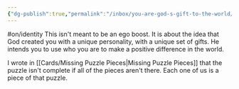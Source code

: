 ```yaml
---
{"dg-publish":true,"permalink":"/inbox/you-are-god-s-gift-to-the-world/"}
---
```


#on/identity 
This isn't meant to be an ego boost. It is about the idea that God created you with a unique personality, with a unique set of gifts. He intends you to use who you are to make a positive difference in the world.

I wrote in [[Cards/Missing Puzzle Pieces\|Missing Puzzle Pieces]] that the puzzle isn't complete if all of the pieces aren't there. Each one of us is a piece of that puzzle.